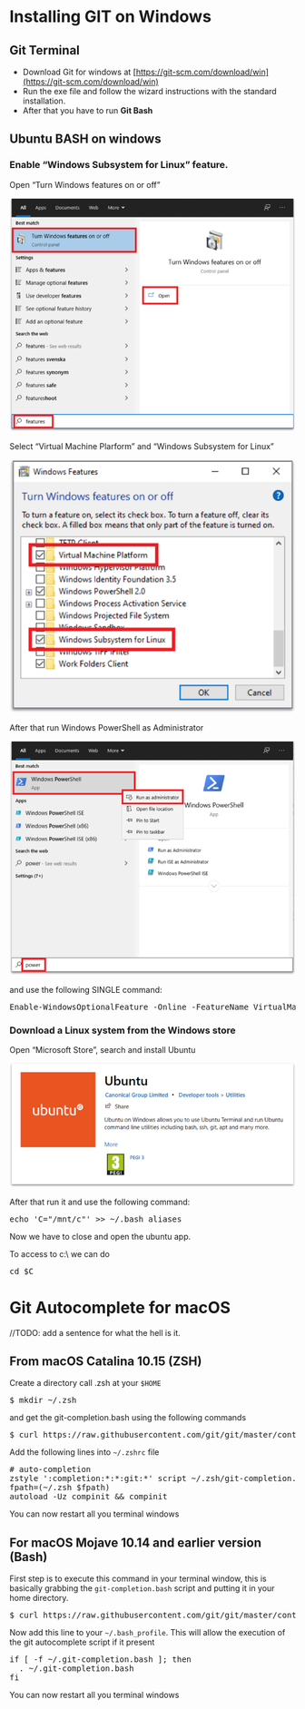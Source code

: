 # Installing GIT on Windows

## Git Terminal

*   Download Git for windows at [https://git-scm.com/download/win](https://git-scm.com/download/win) 
*   Run the exe file and follow the wizard instructions with the standard installation.
*   After that you have to run **Git Bash**

## Ubuntu BASH on windows


### Enable “Windows Subsystem for Linux” feature. 

Open “Turn Windows features on or off”

![open_windows_features][1]

Select “Virtual Machine Plarform” and “Windows Subsystem for Linux”

![windows_features][2]

After that run Windows PowerShell as Administrator 

![powershell][3]

and use the following SINGLE command:

<pre>Enable-WindowsOptionalFeature -Online -FeatureName VirtualMachinePlatform -norestart dism.exe /online /enable-feature /featurename:Microsoft-Windows-Subsystem-Linux /all</pre>


### Download a Linux system from the Windows store

Open “Microsoft Store”, search and install Ubuntu

![ubuntu][4]

After that run it and use the following command:

<pre>echo 'C="/mnt/c"' >> ~/.bash_aliases</pre>

Now we have to close and open the ubuntu app.

To access to c:\ we can do

<pre>cd $C</pre>

# Git Autocomplete for macOS

//TODO: add a sentence for what the hell is it.


## From macOS Catalina 10.15 (ZSH)

Create a directory call .zsh at your <code>\$HOME</code>

<pre>
$ mkdir ~/.zsh
</pre>

and get the git-completion.bash using the following commands

<pre>
$ curl https://raw.githubusercontent.com/git/git/master/contrib/completion/git-completion.bash -o ~/.zsh/git-completion.bash
</pre>

Add the following lines into <code>~/.zshrc</code> file

<pre>
# auto-completion
zstyle ':completion:*:*:git:*' script ~/.zsh/git-completion.bash
fpath=(~/.zsh $fpath)
autoload -Uz compinit && compinit
</pre>

You can now restart all you terminal windows


## For macOS Mojave 10.14 and earlier version (Bash)

First step is to execute this command in your terminal window, this is basically grabbing the <code>git-completion.bash</code> script and putting it in your home directory.

<pre>$ curl https://raw.githubusercontent.com/git/git/master/contrib/completion/git-completion.bash -o ~/.git-completion.bash</pre>

Now add this line to your <code>~/.bash_profile</code>. This will allow the execution of the git autocomplete script if it present

<pre>
if [ -f ~/.git-completion.bash ]; then
  . ~/.git-completion.bash
fi
</pre>

You can now restart all you terminal windows

[1]:  ../images/open_windows_features.png
[2]:  ../images/windows_features.png
[3]:  ../images/powershell.png
[4]:  ../images/ubuntu.png